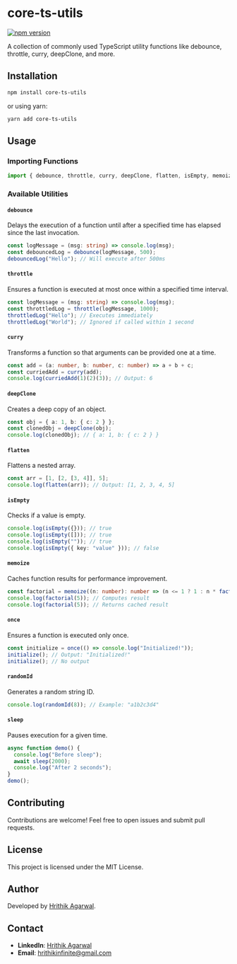 # core-ts-utils

[![npm version](https://badge.fury.io/js/core-ts-utils.svg)](https://www.npmjs.com/package/core-ts-utils)

A collection of commonly used TypeScript utility functions like debounce, throttle, curry, deepClone, and more.

## Installation

```sh
npm install core-ts-utils
```

or using yarn:

```sh
yarn add core-ts-utils
```

## Usage

### Importing Functions

```ts
import { debounce, throttle, curry, deepClone, flatten, isEmpty, memoize, once, randomId, sleep } from "core-ts-utils";
```

### Available Utilities

#### `debounce`

Delays the execution of a function until after a specified time has elapsed since the last invocation.

```ts
const logMessage = (msg: string) => console.log(msg);
const debouncedLog = debounce(logMessage, 500);
debouncedLog("Hello"); // Will execute after 500ms
```

#### `throttle`

Ensures a function is executed at most once within a specified time interval.

```ts
const logMessage = (msg: string) => console.log(msg);
const throttledLog = throttle(logMessage, 1000);
throttledLog("Hello"); // Executes immediately
throttledLog("World"); // Ignored if called within 1 second
```

#### `curry`

Transforms a function so that arguments can be provided one at a time.

```ts
const add = (a: number, b: number, c: number) => a + b + c;
const curriedAdd = curry(add);
console.log(curriedAdd(1)(2)(3)); // Output: 6
```

#### `deepClone`

Creates a deep copy of an object.

```ts
const obj = { a: 1, b: { c: 2 } };
const clonedObj = deepClone(obj);
console.log(clonedObj); // { a: 1, b: { c: 2 } }
```

#### `flatten`

Flattens a nested array.

```ts
const arr = [1, [2, [3, 4]], 5];
console.log(flatten(arr)); // Output: [1, 2, 3, 4, 5]
```

#### `isEmpty`

Checks if a value is empty.

```ts
console.log(isEmpty({})); // true
console.log(isEmpty([])); // true
console.log(isEmpty("")); // true
console.log(isEmpty({ key: "value" })); // false
```

#### `memoize`

Caches function results for performance improvement.

```ts
const factorial = memoize((n: number): number => (n <= 1 ? 1 : n * factorial(n - 1)));
console.log(factorial(5)); // Computes result
console.log(factorial(5)); // Returns cached result
```

#### `once`

Ensures a function is executed only once.

```ts
const initialize = once(() => console.log("Initialized!"));
initialize(); // Output: "Initialized!"
initialize(); // No output
```

#### `randomId`

Generates a random string ID.

```ts
console.log(randomId(8)); // Example: "a1b2c3d4"
```

#### `sleep`

Pauses execution for a given time.

```ts
async function demo() {
  console.log("Before sleep");
  await sleep(2000);
  console.log("After 2 seconds");
}
demo();
```

## Contributing

Contributions are welcome! Feel free to open issues and submit pull requests.

## License

This project is licensed under the MIT License.

## Author

Developed by [Hrithik Agarwal](https://github.com/hrithik-infinite).

## Contact

- **LinkedIn**: [Hrithik Agarwal](https://www.linkedin.com/in/hrithik-infinite/)
- **Email**: [hrithikinfinite@gmail.com](mailto:hrithikinfinite@gmail.com)
